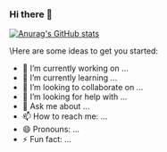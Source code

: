 ### Hi there 👋

[![Anurag's GitHub stats](https://github-readme-stats.vercel.app/api?username=suheng200&show_icons=true)](https://github.com/suheng200/github-readme-stats)

\Here are some ideas to get you started:

- 🔭 I’m currently working on ...
- 🌱 I’m currently learning ...
- 👯 I’m looking to collaborate on ...
- 🤔 I’m looking for help with ...
- 💬 Ask me about ...
- 📫 How to reach me: ...
- 😄 Pronouns: ...
- ⚡ Fun fact: ...

